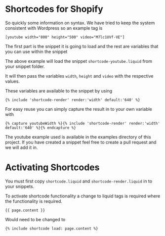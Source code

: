 Shortcodes for Shopify
==================

So quickly some information on syntax. We have tried to keep the system consistent with Wordpress so an example tag is

    [youtube width="800" height="500" video="M7lc1UVf-VE"]
    
The first part is the snippet it is going to load and the rest are variables that you can use within the snippet

The above example will load the snippet `shortcode-youtube.liquid` from your snippet folder.

It will then pass the variables `width`, `height` and `video` with the respective values.

These variables are available to the snippet by using

    {% include 'shortcode-render' render:'width' default:'640' %}

For easy reuse you can simply capture the result in to your own variable with

    {% capture youtubeWidth %}{% include 'shortcode-render' render:'width' default:'640' %}{% endcapture %}

The youtube example used is available in the examples directory of this project. If you have created a snippet feel free to create a pull request and we will add it in.


Activating Shortcodes
==================

You must first copy `shortcode.liquid` and `shortcode-render.liquid` in to your snippets.
    
To activate shortcode functionality a change to liquid tags is required where the functionality is required.

    {{ page.content }}
    
Would need to be changed to 

    {% include shortcode load: page.content %}
